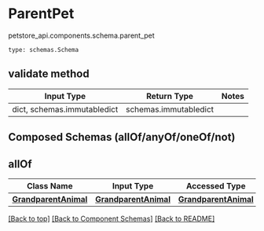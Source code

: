 # ParentPet
petstore_api.components.schema.parent_pet
```
type: schemas.Schema
```

## validate method
Input Type | Return Type | Notes
------------ | ------------- | -------------
dict, schemas.immutabledict | schemas.immutabledict |

## Composed Schemas (allOf/anyOf/oneOf/not)
## allOf
Class Name | Input Type | Accessed Type | Description | Notes
------------- | ------------- | ------------- | ------------- | -------------
[**GrandparentAnimal**](grandparent_animal.md) | [**GrandparentAnimal**](grandparent_animal.md) | [**GrandparentAnimal**](grandparent_animal.md) |  |

[[Back to top]](#top) [[Back to Component Schemas]](../../../README.md#Component-Schemas) [[Back to README]](../../../README.md)
